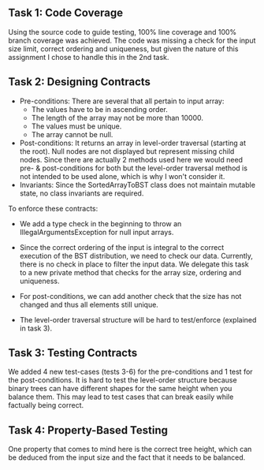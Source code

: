 ## Task 1: Code Coverage

Using the source code to guide testing, 100% line coverage and 100% branch coverage was achieved.
The code was missing a check for the input size limit, correct ordering and uniqueness, but given the nature 
of this assignment I chose to handle this in the 2nd task.

## Task 2: Designing Contracts

- Pre-conditions: There are several that all pertain to input array:
    - The values have to be in ascending order.
    - The length of the array may not be more than 10000.
    - The values must be unique.
    - The array cannot be null.
- Post-conditions: It returns an array in level-order traversal (starting at the root). Null nodes are not displayed 
but represent missing child nodes. Since there are actually 2 methods used here we would need pre- & post-conditions 
for both but the level-order traversal method is not intended to be used alone, which is why I won't consider it.
- Invariants: Since the SortedArrayToBST class does not maintain mutable state, no class invariants are required.

To enforce these contracts:

- We add a type check in the beginning to throw an IllegalArgumentsException for null input arrays.
- Since the correct ordering of the input is integral to the correct execution of the BST distribution, we need to
  check our data. Currently, there is no check in place to filter the input data. We delegate this task to a new 
private method that checks for the array size, ordering and uniqueness.


- For post-conditions, we can add another check that the size has not changed and thus all elements still unique.
- The level-order traversal structure will be hard to test/enforce (explained in task 3).

## Task 3: Testing Contracts

We added 4 new test-cases (tests 3-6) for the pre-conditions and 1 test for the post-conditions. It is hard to test
the level-order structure because binary trees can have different shapes for the same height when you balance them. 
This may lead to test cases that can break easily while factually being correct.

## Task 4: Property-Based Testing

One property that comes to mind here is the correct tree height, which can be deduced from the input size and 
the fact that it needs to be balanced.
